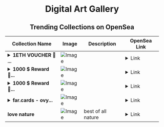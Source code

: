<div align="center">

# Digital Art Gallery

## Trending Collections on OpenSea

| Collection Name                       | Image                                                                                     | Description                       | OpenSea Link                                                                                          |
|---------------------------------------|-------------------------------------------------------------------------------------------|-----------------------------------|--------------------------------------------------------------------------------------------------------|
| **<details><summary>1ETH VOUCHER 🎁 ...</summary>1ETH VOUCHER 🎁 [#862]</details>** | ![Image](https://i.seadn.io/s/raw/files/617c6f54896878b0d5466302ca0a03ad.png?w=500&auto=format?w=200&auto=format) |  | <details><summary>Link</summary>[1ETH VOUCHER 🎁 [#862]](https://opensea.io/collection/1eth-voucher-862)</details> |
| **<details><summary>1000 $ Reward 🎁...</summary>1000 $ Reward 🎁 [#871]</details>** | ![Image](https://i.seadn.io/s/raw/files/64078cc49ea780dcb567721643ad13e3.png?w=500&auto=format?w=200&auto=format) |  | <details><summary>Link</summary>[1000 $ Reward 🎁 [#871]](https://opensea.io/collection/1000-reward-871)</details> |
| **<details><summary>1000 $ Reward 🎁...</summary>1000 $ Reward 🎁 [#761]</details>** | ![Image](https://i.seadn.io/s/raw/files/64078cc49ea780dcb567721643ad13e3.png?w=500&auto=format?w=200&auto=format) |  | <details><summary>Link</summary>[1000 $ Reward 🎁 [#761]](https://opensea.io/collection/1000-reward-761-1)</details> |
| **<details><summary>far.cards - ovy...</summary>far.cards - ovy151</details>** | ![Image](https://i.seadn.io/s/raw/files/96e3f13808a242e0005b27009a9ebfde.png?w=500&auto=format?w=200&auto=format) |  | <details><summary>Link</summary>[far.cards - ovy151](https://opensea.io/collection/far-cards-ovy151)</details> |
| **love nature** | ![Image](https://i.seadn.io/s/raw/files/daadf8e262c16c804f6f72843a8ba614.jpg?w=500&auto=format?w=200&auto=format) | best of all nature  | <details><summary>Link</summary>[love nature](https://opensea.io/collection/love-nature-15)</details> |

</div>
